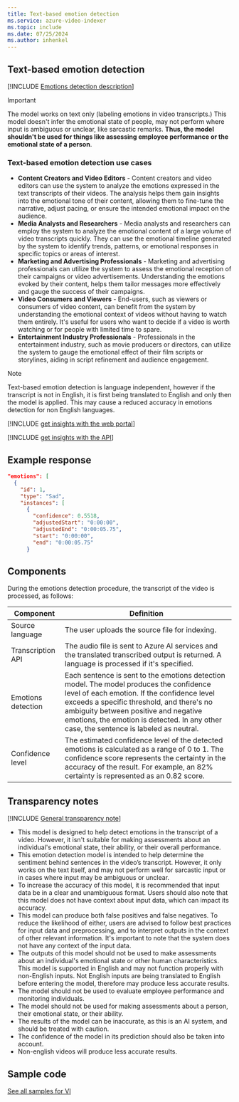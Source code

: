 ```yaml
---
title: Text-based emotion detection
ms.service: azure-video-indexer
ms.topic: include
ms.date: 07/25/2024
ms.author: inhenkel
---
```


## Text-based emotion detection

[!INCLUDE [Emotions detection description](emotions-detection-description.md)]

> [!IMPORTANT]
> The model works on text only (labeling emotions in video transcripts.) This model doesn't infer the emotional state of people, may not perform where input is ambiguous or unclear, like sarcastic remarks. **Thus, the model shouldn't be used for things like assessing employee performance or the emotional state of a person**. 

### Text-based emotion detection use cases

- **Content Creators and Video Editors** - Content creators and video editors can use the system to analyze the emotions expressed in the text transcripts of their videos. The analysis helps them gain insights into the emotional tone of their content, allowing them to fine-tune the narrative, adjust pacing, or ensure the intended emotional impact on the audience.
- **Media Analysts and Researchers** - Media analysts and researchers can employ the system to analyze the emotional content of a large volume of video transcripts quickly. They can use the emotional timeline generated by the system to identify trends, patterns, or emotional responses in specific topics or areas of interest.
- **Marketing and Advertising Professionals** - Marketing and advertising professionals can utilize the system to assess the emotional reception of their campaigns or video advertisements. Understanding the emotions evoked by their content, helps them tailor messages more effectively and gauge the success of their campaigns.
- **Video Consumers and Viewers** - End-users, such as viewers or consumers of video content, can benefit from the system by understanding the emotional context of videos without having to watch them entirely. It's useful for users who want to decide if a video is worth watching or for people with limited time to spare.
- **Entertainment Industry Professionals** - Professionals in the entertainment industry, such as movie producers or directors, can utilize the system to gauge the emotional effect of their film scripts or storylines, aiding in script refinement and audience engagement.

> [!NOTE]
> Text-based emotion detection is language independent, however if the transcript is not in English, it is first being translated to English and only then the model is applied. This may cause a reduced accuracy in emotions detection for non English languages.

[!INCLUDE [get insights with the web portal](get-insights-web-portal.md)]

[!INCLUDE [get insights with the API](get-insights-api.md)]

## Example response 

```json
"emotions": [ 
  { 
    "id": 1, 
    "type": "Sad", 
    "instances": [ 
      { 
        "confidence": 0.5518, 
        "adjustedStart": "0:00:00", 
        "adjustedEnd": "0:00:05.75", 
        "start": "0:00:00", 
        "end": "0:00:05.75" 
      }

```  

## Components 

During the emotions detection procedure, the transcript of the video is processed, as follows: 

|Component |Definition |
|---|---|
|Source language |The user uploads the source file for indexing. |
|Transcription API |The audio file is sent to Azure AI services and the translated transcribed output is returned. A language is processed if it's specified. |
|Emotions detection  |Each sentence is sent to the emotions detection model. The model produces the confidence level of each emotion. If the confidence level exceeds a specific threshold, and there's no ambiguity between positive and negative emotions, the emotion is detected. In any other case, the sentence is labeled as neutral.|
|Confidence level |The estimated confidence level of the detected emotions is calculated as a range of 0 to 1. The confidence score represents the certainty in the accuracy of the result. For example, an 82% certainty is represented as an 0.82 score. |

## Transparency notes

[!INCLUDE [General transparency note](read-general-transparency-note.md)]

- This model is designed to help detect emotions in the transcript of a video. However, it isn't suitable for making assessments about an individual's emotional state, their ability, or their overall performance.  
- This emotion detection model is intended to help determine the sentiment behind sentences in the video’s transcript. However, it only works on the text itself, and may not perform well for sarcastic input or in cases where input may be ambiguous or unclear. 
- To increase the accuracy of this model, it is recommended that input data be in a clear and unambiguous format. Users should also note that this model does not have context about input data, which can impact its accuracy.  
- This model can produce both false positives and false negatives. To reduce the likelihood of either, users are advised to follow best practices for input data and preprocessing, and to interpret outputs in the context of other relevant information. It's important to note that the system does not have any context of the input data. 
- The outputs of this model should not be used to make assessments about an individual's emotional state or other human characteristics. This model is supported in English and may not function properly with non-English inputs. Not English inputs are being translated to English before entering the model, therefore may produce less accurate results. 
- The model should not be used to evaluate employee performance and monitoring individuals.
- The model should not be used for making assessments about a person, their emotional state, or their ability.
- The results of the model can be inaccurate, as this is an AI system, and should be treated with caution.
- The confidence of the model in its prediction should also be taken into account.
- Non-english videos will produce less accurate results.

## Sample code

[See all samples for VI](https://github.com/Azure-Samples/azure-video-indexer-samples)
